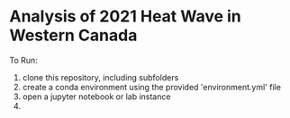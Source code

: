 # Analysis of 2021 Heat Wave in Western Canada
To Run:
1. clone this repository, including subfolders
2. create a conda environment using the provided 'environment.yml' file
3. open a jupyter notebook or lab instance
4. 
